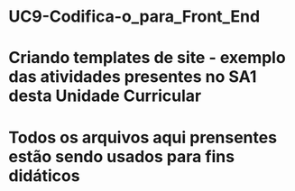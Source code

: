 # UC9-Codifica-o_para_Front_End

# Criando templates de site - exemplo das atividades presentes no SA1 desta Unidade Curricular
#
#
#
# Todos os arquivos aqui prensentes estão sendo usados para fins didáticos
